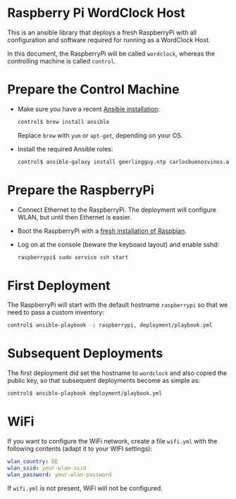 # Raspberry Pi WordClock Host

This is an ansible library that deploys a fresh RaspberryPi with all configuration and software required for running as a WordClock Host.

In this document, the RaspberryPi will be called `wordclock`, whereas the controlling machine is called `control`.

# Prepare the Control Machine

* Make sure you have a recent [Ansible installation](http://docs.ansible.com/ansible/intro_installation.html):

  ```bash
  control$ brew install ansible
  ```

  Replace `brew` with `yum` or `apt-get`, depending on your OS.

* Install the required Ansible roles:

  ```bash
  control$ ansible-galaxy install geerlingguy.ntp carlosbuenosvinos.ansistrano-deploy jnv.unattended-upgrades
  ```

# Prepare the RaspberryPi

* Connect Ethernet to the RaspberryPi. The deployment will configure WLAN, but until then Ethernet is easier.

* Boot the RaspberryPi with a [fresh installation of Raspbian](https://www.raspberrypi.org/downloads/raspbian/).

* Log on at the console (beware the keyboard layout) and enable sshd:

  ```bash
  raspberrypi$ sudo service ssh start
  ```

# First Deployment

The RaspberryPi will start with the default hostname `raspberrypi` so that we need to pass a custom inventory:

```bash
control$ ansible-playbook -i raspberrypi, deployment/playbook.yml
```

# Subsequent Deployments

The first deployment did set the hostname to `wordclock` and also copied the public key, so that subsequent deployments become as simple as:

```bash
control$ ansible-playbook deployment/playbook.yml
```

# WiFi

If you want to configure the WiFi network, create a file `wifi.yml` with the following contents (adapt it to your WIFI settings):

```yaml
wlan_country: DE
wlan_ssid: your-wlan-ssid
wlan_password: your-wlan-password
```

If `wifi.yml` is not present, WiFi will not be configured.
